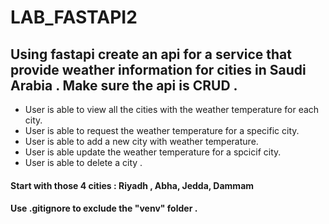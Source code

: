 # LAB_FASTAPI2

## Using fastapi create an api for a service that provide weather information for cities in Saudi Arabia . Make sure the api is CRUD . 

- User is able to view all the cities with the weather temperature for each city.
- User is able to request the weather temperature for a specific city.
- User is able to add a new city with weather temperature.
- User is able update the weather temperature for a spcicif city.
- User is able to delete a city . 


#### Start with those 4 cities : Riyadh , Abha, Jedda, Dammam

#### Use .gitignore to exclude the "venv" folder . 
